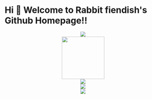 Hi 💖 Welcome to Rabbit fiendish's Github Homepage!!
===========================================
<div align="center"> <img src="https://github-profile-trophy.vercel.app/?username=caizilong2019" /> </div>



<div align="center"> <img height="137px" src="https://github-readme-stats.vercel.app/api?username=caizilong2019&hide_title=true&hide_border=true&show_icons=trueline_height=21&text_color=000&icon_color=000&bg_color=18545A,F1F2B5&theme=graywhite" /> </div>



<div align="center"> <img src="https://github-readme-stats.vercel.app/api/top-langs/?username=caizilong2019&hide_title=true&hide_border=true&layout=compact&langs_count=6&text_color=000&icon_color=fff&bg_color=0,52fa5a,4dfcff,c64dff&theme=graywhite" /> </div>



<div align="center"> <img src="https://visitor-badge.glitch.me/badge?page_id=caizilong2019" /> </div>



<div align="center"> <img src="https://github-readme-streak-stats.herokuapp.com/?user=caizilong2019" /> </div>
